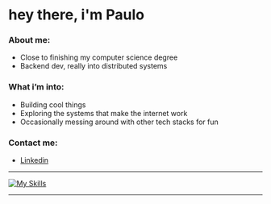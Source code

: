 # hey there, i'm Paulo

<div>
 <h3> About me: </h3>
 <ul>
   <li> Close to finishing my computer science degree
   <li> Backend dev, really into distributed systems
 </ul>

  <h3> What i’m into: </h3>
 <ul>
   <li>Building cool things</li>
   <li>Exploring the systems that make the internet work</li>
   <li>Occasionally messing around with other tech stacks for fun</li>
 </ul>

   <h3> Contact me: </h3>
 <ul>
  <li><a href="https://www.linkedin.com/in/paulo-ricardo-sv1/">Linkedin</a>
 </ul>

</div>

<hr>

[![My Skills](https://skillicons.dev/icons?i=py,java,cs,go)](https://skillicons.dev)


<hr>






